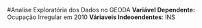 #Analise Exploratória dos Dados no GEODA
**Variável Dependente:** Ocupação Irregular em 2010
**Váriaveis Indeoendentes**:
INS

<!--stackedit_data:
eyJoaXN0b3J5IjpbLTE0NjM4NDAwODBdfQ==
-->